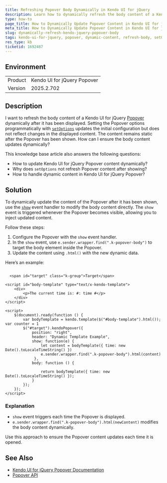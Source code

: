 ```yaml
---
title: Refreshing Popover Body Dynamically in Kendo UI for jQuery
description: Learn how to dynamically refresh the body content of a Kendo UI for jQuery Popover after it has been shown.
type: how-to
page_title: How to Dynamically Update Popover Content in Kendo UI for jQuery
meta_title: How to Dynamically Update Popover Content in Kendo UI for jQuery
slug: dynamically-refresh-kendo-jquery-popover-body
tags: kendo-ui-for-jquery, popover, dynamic-content, refresh-body, setOptions, show-event
res_type: kb
ticketid: 1692487
---
```


## Environment

<table>
<tbody>
<tr>
<td> Product </td>
<td>
Kendo UI for jQuery Popover
</td>
</tr>
<tr>
<td> Version </td>
<td>
2025.2.702
</td>
</tr>
</tbody>
</table>

## Description

I want to refresh the body content of a Kendo UI for jQuery [Popover](https://www.telerik.com/kendo-jquery-ui/documentation/controls/popover/overview) dynamically after it has been displayed. Setting the Popover options programmatically with [`setOptions`](/api/javascript/ui/widget/methods/setoptions) updates the initial configuration but does not reflect changes in the displayed content. The content remains static after the Popover has been shown. How can I ensure the body content updates dynamically?

This knowledge base article also answers the following questions:
- How to update Kendo UI for jQuery Popover content dynamically?
- Why does `setOptions` not refresh Popover content after showing?
- How to handle dynamic content in Kendo UI for jQuery Popover?

## Solution

To dynamically update the content of the Popover after it has been shown, use the [`show`](/api/javascript/ui/popover/events/show) event handler to modify the body content directly. The `show` event is triggered whenever the Popover becomes visible, allowing you to inject updated content.

Follow these steps:

1. Configure the Popover with the `show` event handler.
2. In the `show` event, use `e.sender.wrapper.find(".k-popover-body")` to target the body element inside the Popover.
3. Update the content using `.html()` with the new dynamic data.

Here’s an example:

```dojo

  <span id="target" class="k-group">Target</span>

<script id="body-template" type="text/x-kendo-template">
    <div>
        <p>The current time is: #: time #</p>
    </div>
</script>

<script>
    $(document).ready(function () {
        var bodyTemplate = kendo.template($("#body-template").html());
var counter = 1
        $("#target").kendoPopover({           
            position: "right",
            header: "Dynamic Template Example",
            show: function(e) {
            	let content = bodyTemplate({ time: new Date().toLocaleTimeString() })
            	e.sender.wrapper.find(".k-popover-body").html(content)
         	 },
            body: function () {
              	
                return bodyTemplate({ time: new Date().toLocaleTimeString() });
            }
        });
    });
</script>
```

### Explanation
- `show` event triggers each time the Popover is displayed.
- `e.sender.wrapper.find(".k-popover-body").html(newContent)` modifies the body content dynamically.

Use this approach to ensure the Popover content updates each time it is opened.

## See Also

- [Kendo UI for jQuery Popover Documentation](https://www.telerik.com/kendo-jquery-ui/documentation/controls/popover/overview)
- [Popover API](https://docs.telerik.com/kendo-ui/api/javascript/ui/popover)
